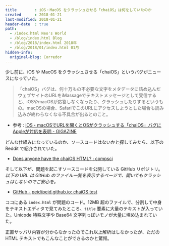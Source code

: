 ```yaml
---
title        : iOS・MacOS をクラッシュさせる「chaiOS」は何をしていたのか
created      : 2018-01-21
last-modified: 2018-01-21
header-date  : true
path:
  - /index.html Neo's World
  - /blog/index.html Blog
  - /blog/2018/index.html 2018年
  - /blog/2018/01/index.html 01月
hidden-info:
  original-blog: Corredor
---
```


少し前に、iOS や MacOS をクラッシュさせる「chaiOS」というバグがニュースになっていた。

> 「chaiOS」バグは、何十万もの不必要な文字をメタデータに詰め込んだウェブサイトのURLをiMassageでテキストメッセージとして受信すると、iOSやmacOSが応答しなくなったり、クラッシュしたりするというもの。macOSの場合、SafariでこのURLにアクセスしようとした場合も読み込みが終わらなくなる不具合が出るとのこと。

- 参考 : [iOS・macOSでURLを開くとOSがクラッシュする「chaiOS」バグにAppleが対応を表明 - GIGAZINE](https://gigazine.net/news/20180119-chaios-bug-ios-macos/)

どんな仕組みになっているのか、ソースコードはないかと探してみたら、以下の Reddit で紹介されていた。

- [Does anyone have the chaiOS HTML? : compsci](https://www.reddit.com/r/compsci/comments/7r7016/does_anyone_have_the_chaios_html/)

そして以下が、問題を起こすソースコードを公開している GitHub リポジトリ。*以下の URL は GitHub のファイル一覧を表示するページで、開いてもクラッシュはしないのでご安心を。*

- [GitHub - peid/peid.github.io: chaiOS test](https://github.com/peid/peid.github.io)

ココにある `index.html` が問題のコード。12MB 超のファイルで、分割して中身をテキストエディタで見てみたところ、`title` 要素に大量のテキストが入っていた。Unicode 特殊文字や Base64 文字列っぽいモノが大量に埋め込まれていた。

正直サッパリ内容が分からなかったのでこれ以上解析はしなかったが、ただの HTML テキストでもこんなことができるのかと驚愕。
